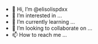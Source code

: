 - 👋 Hi, I’m @elisolispdxx
- 👀 I’m interested in ...
- 🌱 I’m currently learning ...
- 💞️ I’m looking to collaborate on ...
- 📫 How to reach me ...

<!---
elisolispdxx/elisolispdxx is a ✨ special ✨ repository because its `README.md` (this file) appears on your GitHub profile.
You can click the Preview link to take a look at your changes.
--->
